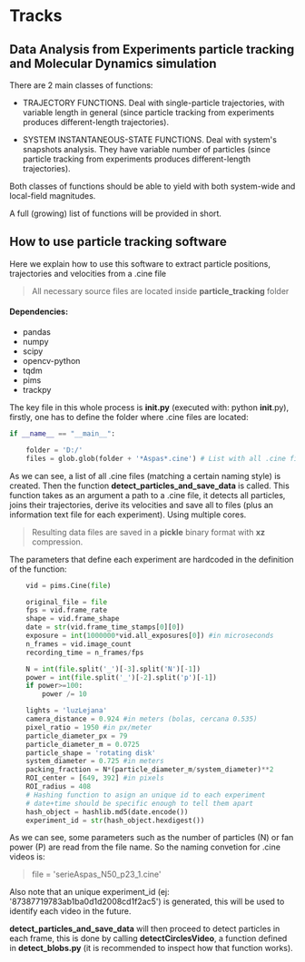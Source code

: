 # Tracks

## Data Analysis from Experiments particle tracking and Molecular Dynamics simulation

There are 2 main classes of functions:

* TRAJECTORY FUNCTIONS. Deal with single-particle trajectories, with variable length in general (since particle tracking from experiments produces different-length trajectories).

* SYSTEM INSTANTANEOUS-STATE FUNCTIONS. Deal with system's snapshots analysis. They have variable number of particles (since particle tracking from experiments produces different-length trajectories).

Both classes of functions should be able to yield with both system-wide and local-field magnitudes.

A full (growing) list of functions will be provided in short.


## How to use particle tracking software

Here we explain how to use this software to extract particle positions, trajectories and velocities from a .cine file

> All necessary source files are located inside **particle_tracking** folder

#### Dependencies:
 
 * pandas
 * numpy
 * scipy
 * opencv-python
 * tqdm
 * pims
 * trackpy

The key file in this whole process is **__init__.py** (executed with: python __init__.py), firstly, one has to define the folder where .cine files are located:

```python
if __name__ == "__main__":

    folder = 'D:/'
    files = glob.glob(folder + '*Aspas*.cine') # List with all .cine files
```
As we can see, a list of all .cine files (matching a certain naming style) is created. Then the function 
**detect_particles_and_save_data** is called. This function takes as an argument a path to a .cine file, it
detects all particles, joins their trajectories, derive its velocities and save all to files (plus an information
text file for each experiment). Using multiple cores.

> Resulting data files are saved in a **pickle** binary format with **xz** compression.

The parameters that define each experiment are hardcoded in the definition of the function:

```python
    vid = pims.Cine(file)

    original_file = file
    fps = vid.frame_rate
    shape = vid.frame_shape
    date = str(vid.frame_time_stamps[0][0])
    exposure = int(1000000*vid.all_exposures[0]) #in microseconds
    n_frames = vid.image_count
    recording_time = n_frames/fps

    N = int(file.split('_')[-3].split('N')[-1])
    power = int(file.split('_')[-2].split('p')[-1])
    if power>=100:
        power /= 10

    lights = 'luzLejana'
    camera_distance = 0.924 #in meters (bolas, cercana 0.535)
    pixel_ratio = 1950 #in px/meter
    particle_diameter_px = 79
    particle_diameter_m = 0.0725
    particle_shape = 'rotating disk'
    system_diameter = 0.725 #in meters
    packing_fraction = N*(particle_diameter_m/system_diameter)**2
    ROI_center = [649, 392] #in pixels
    ROI_radius = 408
    # Hashing function to asign an unique id to each experiment
    # date+time should be specific enough to tell them apart
    hash_object = hashlib.md5(date.encode())
    experiment_id = str(hash_object.hexdigest())
```

As we can see, some parameters such as the number of particles (N) or fan power (P) are read from the file name. So the naming convetion
for .cine videos is:

> file = 'serieAspas_N50_p23_1.cine'

Also note that an unique experiment_id (ej: '87387719783ab1ba0d1d2008cd1f2ac5') is generated, this will be used to identify each video in the future.

**detect_particles_and_save_data** will then proceed to detect particles in each frame, this is done by calling **detectCirclesVideo**, a function defined in **detect_blobs.py** (it is recommended to inspect how that function works).
